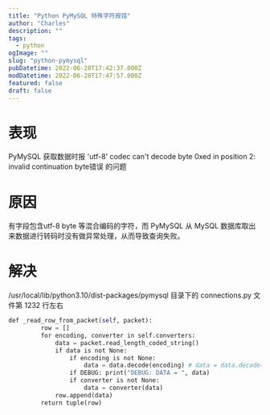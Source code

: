 ```yaml
---
title: "Python PyMySQL 特殊字符报错"
author: "Charles"
description: ""
tags:
  - python
ogImage: ""
slug: "python-pymysql"
pubDatetime: 2022-06-28T17:42:37.000Z
modDatetime: 2022-06-28T17:47:57.000Z
featured: false
draft: false
---
```


# 表现

PyMySQL 获取数据时报 'utf-8' codec can't decode byte 0xed in position 2: invalid continuation byte错误 的问题

# 原因

有字段包含utf-8 byte 等混合编码的字符，而 PyMySQL 从 MySQL 数据库取出来数据进行转码时没有做异常处理，从而导致查询失败。

# 解决

/usr/local/lib/python3.10/dist-packages/pymysql 目录下的 connections.py 文件第 1232 行左右

```python
def _read_row_from_packet(self, packet):
         row = []
         for encoding, converter in self.converters:
             data = packet.read_length_coded_string()
             if data is not None:
                 if encoding is not None:
                     data = data.decode(encoding) # data = data.decode(encoding) 改为 data = data.decode(encoding,'ignore')
                 if DEBUG: print("DEBUG: DATA = ", data)
                 if converter is not None:
                     data = converter(data)
             row.append(data)
         return tuple(row)
```
